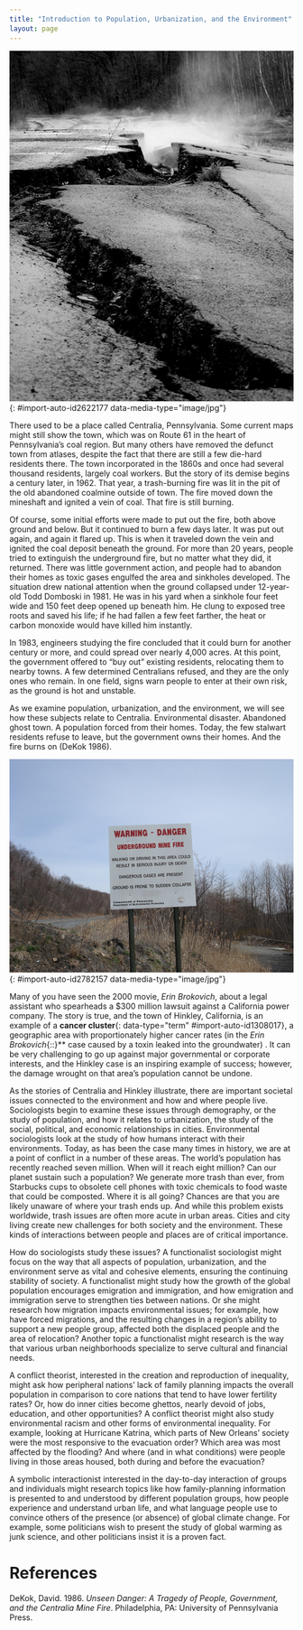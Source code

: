 ```yaml
---
title: "Introduction to Population, Urbanization, and the Environment"
layout: page
---
```



<?chapter-toc label="Learning Objectives"?>

<?cnx.eoc class="section-summary" title="Section Summary"?>

<?cnx.eoc class="section-quiz" title="Section Quiz"?>

<?cnx.eoc class="short-answer" title="Short Answer"?>

<?cnx.eoc class="further-research" title="Further Research"?>

<?cnx.eoc class="references" title="References"?>

 ![Smoke rising from an underground fire is shown here.](../resources/Figure_20_00_01a.jpg "This underground mine fire in Centralia, Pennsylvania, could burn for over a century. (Photo courtesy of jesiehart/flickr)"){: #import-auto-id2622177 data-media-type="image/jpg"}

There used to be a place called Centralia, Pennsylvania. Some current maps might still show the town, which was on Route 61 in the heart of Pennsylvania’s coal region. But many others have removed the defunct town from atlases, despite the fact that there are still a few die-hard residents there. The town incorporated in the 1860s and once had several thousand residents, largely coal workers. But the story of its demise begins a century later, in 1962. That year, a trash-burning fire was lit in the pit of the old abandoned coalmine outside of town. The fire moved down the mineshaft and ignited a vein of coal. That fire is still burning.

Of course, some initial efforts were made to put out the fire, both above ground and below. But it continued to burn a few days later. It was put out again, and again it flared up. This is when it traveled down the vein and ignited the coal deposit beneath the ground. For more than 20 years, people tried to extinguish the underground fire, but no matter what they did, it returned. There was little government action, and people had to abandon their homes as toxic gases engulfed the area and sinkholes developed. The situation drew national attention when the ground collapsed under 12-year-old Todd Domboski in 1981. He was in his yard when a sinkhole four feet wide and 150 feet deep opened up beneath him. He clung to exposed tree roots and saved his life; if he had fallen a few feet farther, the heat or carbon monoxide would have killed him instantly.

In 1983, engineers studying the fire concluded that it could burn for another century or more, and could spread over nearly 4,000 acres. At this point, the government offered to “buy out” existing residents, relocating them to nearby towns. A few determined Centralians refused, and they are the only ones who remain. In one field, signs warn people to enter at their own risk, as the ground is hot and unstable.

As we examine population, urbanization, and the environment, we will see how these subjects relate to Centralia. Environmental disaster. Abandoned ghost town. A population forced from their homes. Today, the few stalwart residents refuse to leave, but the government owns their homes. And the fire burns on (DeKok 1986).

 ![A warning sign in a field is shown here.](../resources/Figure_20_00_02.jpg "This warning sign advises people of the environmental dangers of Centralia. (Photo courtesy Max Edmands/flickr)"){: #import-auto-id2782157 data-media-type="image/jpg"}

Many of you have seen the 2000 movie, *Erin Brokovich*, about a legal assistant who spearheads a $300 million lawsuit against a California power company. The story is true, and the town of Hinkley, California, is an example of a **cancer cluster**{: data-type="term" #import-auto-id1308017}, a geographic area with proportionately higher cancer rates (in the *Erin Brokovich*{::}** case caused by a toxin leaked into the groundwater) . It can be very challenging to go up against major governmental or corporate interests, and the Hinkley case is an inspiring example of success; however, the damage wrought on that area’s population cannot be undone.

As the stories of Centralia and Hinkley illustrate, there are important societal issues connected to the environment and how and where people live. Sociologists begin to examine these issues through demography, or the study of population, and how it relates to urbanization, the study of the social, political, and economic relationships in cities. Environmental sociologists look at the study of how humans interact with their environments. Today, as has been the case many times in history, we are at a point of conflict in a number of these areas. The world’s population has recently reached seven million. When will it reach eight million? Can our planet sustain such a population? We generate more trash than ever, from Starbucks cups to obsolete cell phones with toxic chemicals to food waste that could be composted. Where it is all going? Chances are that you are likely unaware of where your trash ends up. And while this problem exists worldwide, trash issues are often more acute in urban areas. Cities and city living create new challenges for both society and the environment. These kinds of interactions between people and places are of critical importance.

How do sociologists study these issues? A functionalist sociologist might focus on the way that all aspects of population, urbanization, and the environment serve as vital and cohesive elements, ensuring the continuing stability of society. A functionalist might study how the growth of the global population encourages emigration and immigration, and how emigration and immigration serve to strengthen ties between nations. Or she might research how migration impacts environmental issues; for example, how have forced migrations, and the resulting changes in a region’s ability to support a new people group, affected both the displaced people and the area of relocation? Another topic a functionalist might research is the way that various urban neighborhoods specialize to serve cultural and financial needs.

A conflict theorist, interested in the creation and reproduction of inequality, might ask how peripheral nations’ lack of family planning impacts the overall population in comparison to core nations that tend to have lower fertility rates? Or, how do inner cities become ghettos, nearly devoid of jobs, education, and other opportunities? A conflict theorist might also study environmental racism and other forms of environmental inequality. For example, looking at Hurricane Katrina, which parts of New Orleans’ society were the most responsive to the evacuation order? Which area was most affected by the flooding? And where (and in what conditions) were people living in those areas housed, both during and before the evacuation?

A symbolic interactionist interested in the day-to-day interaction of groups and individuals might research topics like how family-planning information is presented to and understood by different population groups, how people experience and understand urban life, and what language people use to convince others of the presence (or absence) of global climate change. For example, some politicians wish to present the study of global warming as junk science, and other politicians insist it is a proven fact.

# References

DeKok, David. 1986. *Unseen Danger: A Tragedy of People, Government, and the Centralia Mine Fire*. Philadelphia, PA: University of Pennsylvania Press.

